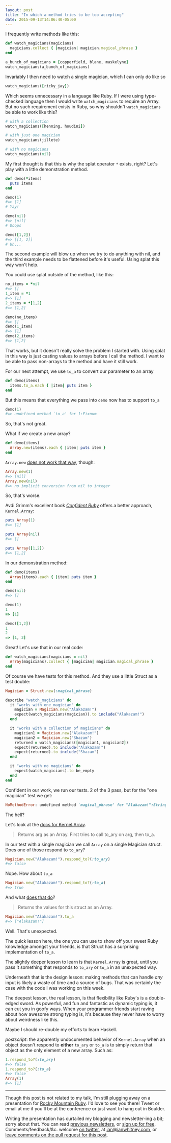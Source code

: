 ```yaml
---
layout: post
title: "In which a method tries to be too accepting"
date: 2015-09-13T14:06:40-05:00
---
```


I frequently write methods like this:

```ruby
def watch_magicians(magicians)
  magicians.collect { |magician| magician.magical_phrase }
end

a_bunch_of_magicians = [copperfield, blane, maskelyne]
watch_magicians(a_bunch_of_magicians)
```

Invariably I then need to watch a single magician, which I can only do like so

```ruby
watch_magicians([ricky_jay])
```

Which seems unnecessary in a language like Ruby. If I were using type-checked language then I would write `watch_magicians` to require an Array. But no such requirement exists in Ruby, so why shouldn't `watch_magicians` be able to work like this?

```ruby
# with a collection
watch_magicians([henning, houdini])

# with just one magician
watch_magicians(jillete)

# with no magicians
watch_magicians(nil)
```

<!--break-->

My first thought is that this is why the splat operator `*` exists, right? Let's play with a little demonstration method.

```ruby
def demo(*items)
  puts items
end

demo(1)
#=> [1]
# Yay!

demo(nil)
#=> [nil]
# Ooops

demo([1,2])
#=> [[1, 2]]
# Uh...
```

The second example will blow up when we try to do anything with nil, and the third example needs to be flattened before it's useful. Using splat this way won't help.

You could use splat outside of the method, like this:

```ruby
no_items = *nil
#=> []
1_item = *1
#=> [1]
2_items = *[1,2]
#=> [1,2]

demo(no_items)
#=> []
demo(1_item)
#=> [1]
demo(2_items)
#=> [1,2]
```

That works, but it doesn't really solve the problem I started with. Using splat in this way is just casting values to arrays before I call the method. I want to be able to pass non-arrays to the method and have it still work.

For our next attempt, we use `to_a` to convert our parameter to an array

```ruby
def demo(items)
  items.to_a.each { |item| puts item }
end
```

But this means that everything we pass into `demo` now has to support `to_a`

```ruby
demo(1)
#=> undefined method `to_a' for 1:Fixnum
```

So, that's not great.

What if we create a new array?

```ruby
def demo(items)
  Array.new(items).each { |item| puts item }
end
```

`Array.new` [does not work that way](http://ruby-doc.org/core-2.2.3/Array.html#method-c-new), though:

```ruby
Array.new(1)
#=> [nil]
Array.new(nil)
#=> no implicit conversion from nil to integer
```

So, that's worse. 

Avdi Grimm's excellent book [_Confident Ruby_](http://www.confidentruby.com) offers a better approach, [`Kernel.Array`](http://ruby-doc.org/core-2.2.3/Kernel.html#method-i-Array):

```ruby
puts Array(1)
#=> [1]

puts Array(nil)
#=> []

puts Array([1,2])
#=> [1,2]
```

In our demonstration method:

```ruby
def demo(items)
  Array(items).each { |item| puts item }
end

demo(nil)
#=> []

demo(1)
1
=> [1]

demo([1,2])
1
2
=> [1, 2]
```

Great! Let's use that in our real code:

```ruby
def watch_magicians(magicians = nil)
  Array(magicians).collect { |magician| magician.magical_phrase }
end
```

Of course we have tests for this method. And they use a little Struct as a test double:

```ruby
Magician = Struct.new(:magical_phrase)

describe "watch_magicians" do
  it "works with one magician" do
    magician = Magician.new("Alakazam!")
    expect(watch_magicians(magician)).to include("Alakazam!")
  end

  it "works with a collection of magicians" do
    magician1 = Magician.new("Alakazam!")
    magician2 = Magician.new("Shazam")
    returned = watch_magicians([magician1, magician2])
    expect(returned).to include("Alakazam!")
    expect(returned).to include("Shazam")
  end

  it "works with no magicians" do
    expect(watch_magicians).to be_empty
  end
end
```

Confident in our work, we run our tests. 2 of the 3 pass, but for the "one magician" test we get:

```ruby
NoMethodError: undefined method `magical_phrase' for "Alakazam!":String
```

The hell?

Let's look at the [docs for Kernel.Array](http://ruby-doc.org/core-2.2.3/Kernel.html#method-i-Array).

> Returns arg as an Array.
> First tries to call to_ary on arg, then to_a.

In our test with a single magician we call `Array` on a single Magician struct. Does one of those respond to `to_ary`?

```ruby
Magician.new("Alakazam!").respond_to?(:to_ary)
#=> false
```

Nope. How about `to_a`

```ruby
Magician.new("Alakazam!").respond_to?(:to_a)
#=> true
```

And what [does that do](http://ruby-doc.org/core-2.2.3/Struct.html#method-i-to_a)?

> Returns the values for this struct as an Array.

```ruby
Magician.new("Alakazam!").to_a
#=> ["Alakazam!"]
```

Well. That's unexpected.

The quick lesson here, the one you can use to show off your sweet Ruby knowledge amongst your friends, is that Struct has a surprising implementation of `to_a`.

The slightly deeper lesson to learn is that `Kernel.Array` is great, until you pass it something that responds to `to_ary` or `to_a` in an unexpected way.

Underneath that is the design lesson: making methods that can handle _any_ input is likely a waste of time and a source of bugs. That was certainly the case with the code I was working on this week.

The deepest lesson, the real lesson, is that flexibility like Ruby's is a double-edged sword. As powerful, and fun and fantastic as dynamic typing is, it can cut you in goofy ways. When your programmer friends start raving about how awesome strong typing is, it's because they never have to worry about weirdness like this.

Maybe I should re-double my efforts to learn Haskell.

_postscript_: the apparently undocumented behavior of `Kernel.Array` when an object doesn't respond to **either** `to_ary` or `to_a` is to simply return that object as the only element of a new array. Such as:

```ruby
1.respond_to?(:to_ary)
#=> false
1.respond_to?(:to_a)
#=> false
Array(1)
#=> [1]
```

---

Though this post is not related to my talk, I'm still plugging away on a presentation for [Rocky Mountain Ruby](http://rockymtnruby.com). I'd love to see you there! Tweet or email at me if you'll be at the conference or just want to hang out in Boulder.

Writing the presentation has curtailed my blogging and newsletter-ing a bit; sorry about that. You can read [previous newsletters](http://tinyletter.com/ianwhitney/archive), or [sign up for free](http://tinyletter.com/ianwhitney/). Comments/feedback/&c. welcome [on twitter](https://twitter.com/iwhitney/), at ian@ianwhitney.com, or [leave comments on the pull request for this post](https://github.com/IanWhitney/designisrefactoring/pull/8).
